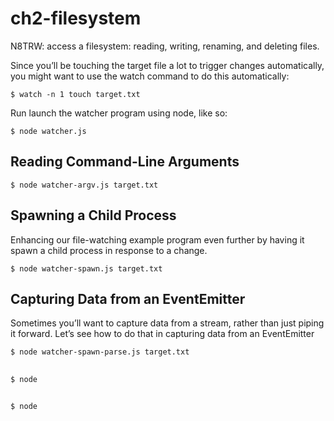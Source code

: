 # ch2-filesystem
N8TRW: access a filesystem: reading, writing, renaming, and deleting files.


Since you’ll be touching the target file a lot to trigger changes automatically, you might want to use the watch command to do this automatically:

```shell
$ watch -n 1 touch target.txt
```

Run launch the watcher program using node, like so:

```shell
$ node watcher.js
```

## Reading Command-Line Arguments
```shell
$ node watcher-argv.js target.txt
```

## Spawning a Child Process

Enhancing our file-watching example program even further by having it spawn a child process in response to a change.

```shell
$ node watcher-spawn.js target.txt
```


## Capturing Data from an EventEmitter
Sometimes you’ll want to capture data from a stream, rather than just piping it forward. Let’s see how to do that in capturing data from an EventEmitter

```shell
$ node watcher-spawn-parse.js target.txt
```

## 

```shell
$ node 
```

## 

```shell
$ node 
```